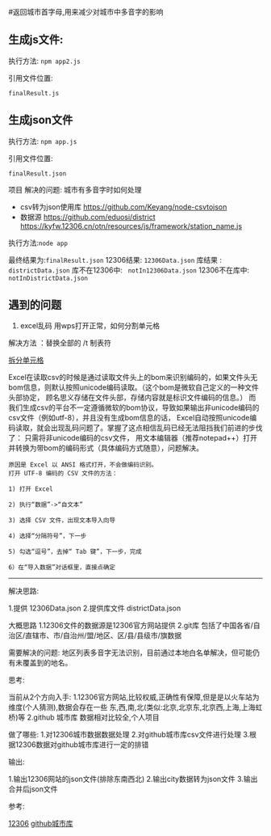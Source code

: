 
#返回城市首字母,用来减少对城市中多音字的影响


## 生成js文件:
执行方法: `npm app2.js`

引用文件位置:

`finalResult.js`



## 生成json文件

执行方法: `npm app.js`

引用文件位置:

`finalResult.json`




项目
解决的问题: 城市有多音字时如何处理
 * csv转为json使用库 https://github.com/Keyang/node-csvtojson
 * 数据源 https://github.com/eduosi/district
          https://kyfw.12306.cn/otn/resources/js/framework/station_name.js

执行方法:`node app`

最终结果为:`finalResult.json`
12306结果: `12306Data.json`
库结果  :  `districtData.json`
库不在12306中: ` notIn12306Data.json`
12306不在库中: ` notInDistrictData.json`

 ## 遇到的问题
 1. excel乱码
 用wps打开正常，如何分割单元格

 解决方法 ：替换全部的 /t 制表符

[拆分单元格](https://support.office.com/zh-cn/article/%E6%8B%86%E5%88%86%E5%8D%95%E5%85%83%E6%A0%BC-f1804d0c-e180-4ed0-a2ae-973a0b7c6a23)



Excel在读取csv的时候是通过读取文件头上的bom来识别编码的，如果文件头无bom信息，则默认按照unicode编码读取。（这个bom是微软自己定义的一种文件头部协定，
顾名思义存储在文件头部，存储内容就是标识文件编码的信息。）
而我们生成csv的平台不一定遵循微软的bom协议，导致如果输出非unicode编码的csv文件（例如utf-8），并且没有生成bom信息的话，
Excel自动按照unicode编码读取，就会出现乱码问题了。掌握了这点相信乱码已经无法阻挡我们前进的步伐了：
只需将非unicode编码的csv文件，
用文本编辑器（推荐notepad++）打开并转换为带bom的编码形式（具体编码方式随意），问题解决。


```
原因是 Excel 以 ANSI 格式打开，不会做编码识别。
打开 UTF-8 编码的 CSV 文件的方法：

1) 打开 Excel 

2) 执行“数据”->“自文本”

3) 选择 CSV 文件，出现文本导入向导

4) 选择“分隔符号”，下一步

5) 勾选“逗号”，去掉“ Tab 键”，下一步，完成

6）在“导入数据”对话框里，直接点确定
```
---

解决思路:

1.提供 12306Data.json
2.提供库文件 districtData.json

大概思路
1.12306文件的数据源是12306官方网站提供
2.git库 包括了中国各省/自治区/直辖市、市/自治州/盟/地区、区/县/县级市/旗数据



需要解决的问题: 地区列表多音字无法识别，目前通过本地白名单解决，但可能仍有未覆盖到的地名。

思考:

当前从2个方向入手:
1.12306官方网站,比较权威,正确性有保障,但是是以火车站为维度(个人猜测),数据会存在一些 东,西,南,北(类似:北京,北京东,北京西,上海,上海虹桥)等
2.github 城市库 数据相对比较全,个人项目

做了哪些:
1.对12306城市数据数据处理
2.对github城市库csv文件进行处理
3.根据12306数据对github城市库进行一定的排错

输出:

1.输出12306网站的json文件(排除东南西北)
2.输出city数据转为json文件
3.输出合并后json文件

参考:

 [12306](https://kyfw.12306.cn/otn/resources/js/framework/station_name.js)
 [github城市库](https://github.com/eduosi/district)



